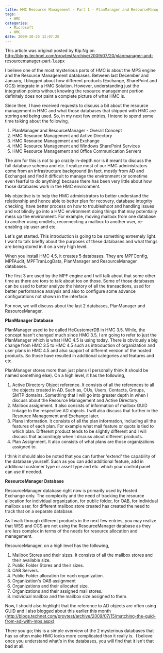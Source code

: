 ```yaml
---
title: HMC Resource Management - Part 1 - PlanManager and ResourceManager - Overall Concept
tags:
  - HMC
categories:
  - Microsoft
  - HMC
date: 2009-10-25 12:07:28
---
```


This article was original posted by Kip.Ng on http://blogs.technet.com/provtest/archive/2009/07/20/planmanager-and-resourcemanager-part-1.aspx

I believe one of the most mysterious parts of HMC is about the MPS engine and the Resource Management databases. Between last December and January, I blogged about how different products (Exchange, SharePoint and OCS) integrate in a HMC Solution. However, understanding just the integration points without knowing the resource management portion definitely does not paint a complete picture of what HMC is.

Since then, I have received requests to discuss a bit about the resource management in HMC and what those databases that shipped with HMC are storing and being used. So, in my next few entries, I intend to spend some time talking about the following,

1. PlanManager and ResourceManager - Overall Concept
2. HMC Resource Management and Active Directory
3. HMC Resource Management and Exchange
4. HMC Resource Management and Windows SharePoint Services
5.  HMC Resource Management and Office Communication Servers

The aim for this is not to go crazily in-depth nor is it meant to discuss the full database schema and etc. I realize most of our HMC administrators come from an infrastructure background (in fact, mostly from AD and Exchange) and find it difficult to manage the environment (or sometime even fearful to do anything) because there has been very little about how those databases work in the HMC environment.

My objective is to help the HMC administrators to better understand the relationship and hence able to better plan for recovery, database integrity checking, have better process on how to troubleshoot and handling issues and not blindly go into a HMC environment doing things that may potentially mess up the environment. For example, moving mailbox from one database to another using cmdlets, reconnecting a mailbox to another user, re-enabling sip user and etc.

Let's get started. This introduction is going to be something extremely light. I want to talk briefly about the purposes of these databases and what things are being stored in it on a very high level.

When you install HMC 4.5, it creates 5 databases. They are MPFConfig, MPFAudit, MPFTranLogData, PlanManager and ResourceManager databases.

The first 3 are used by the MPF engine and I will talk about that some other time as there are tons to talk about too on those. Some of those databases can be used to better analyze the history of all the transactions, used for better performance analysis and also to configure some advance configurations not shown in the interface.

For now, we will discuss about the last 2 databases, PlanManager and ResourceManager.

**PlanManager Database**

PlanManager used to be called HeCustomerDB in HMC 3.5\. While, the concept hasn't changed much since HMC 3.5, I am going to refer to just the PlanManager which is what HMC 4.5 is using today. There is obviously a big change from HMC 3.5 to HMC 4.5 such as introduction of organization and user plans in HMC 4.5 and also support of different version of the hosted products. So those have resulted in additional categories and features and etc.

PlanManager stores more than just plans (I personally think it should be named something else). On a high level, it has the following,

1.  Active Directory Object reference. It consists of all the references to all the objects created in AD. Such as, OUs, Users, Contacts, Groups, SMTP domains. Something that I will go into greater depth in when I discuss about the Resource Management and Active Directory.
2. Mailbox assignment. It also consists of information of mailbox GUID linkage to the respective AD objects. I will also discuss that further in the Resource Management and Exchange later.
3. Plans information. It consists of all the plan information, including all the features of each plan. For example what mail feature or quota is tied to which plan. Different product tends to be slightly different and I will discuss that accordingly when I discuss about different products.
4. Plan Assignment. It also consists of what plans are those organizations assigned to.
 
I think it should also be noted that you can further 'extend' the capability of the database yourself. Such as you can add additional feature, add in additional customer type or asset type and etc. which your control panel can use if needed.

**ResourceManager Database**

ResourceManager database right now is primarily used by Hosted Exchange only. The complexity and the need of tracking the resource allocation for individual organization, for public folder, for OAB, for individual mailbox user, for different mailbox store created has created the need to track that on a separate database.

As I walk through different products in the next few entries, you may realize that WSS and OCS are not using the ResourceManager database as they are less complex in terms of the needs for resource allocation and management.

ResourceManager, on a high level has the following,

1. Mailbox Stores and their sizes. It consists of all the mailbox stores and their available size.
2. Public Folder Stores and their sizes.
3. OAB Servers.
4. Public Folder allocation for each organization.
5. Organization's OAB assignment
6. Organizations and their allocated size.
7. Organizations and their assigned mail stores.
8. Individual mailbox and the mailbox size assigned to them.

Now, I should also highlight that the reference to AD objects are often using GUID and I also blogged about this earlier this month ([http://blogs.technet.com/provtest/archive/2009/07/15/matching-the-guid-from-ad-with-mps.aspx)](http://blogs.technet.com/provtest/archive/2009/07/15/matching-the-guid-from-ad-with-mps.aspx)

There you go; this is a simple overview of the 2 mysterious databases that has so often make HMC looks more complicated than it really is.  I believe once you understand what's in the databases, you will find that it isn't that bad at all.